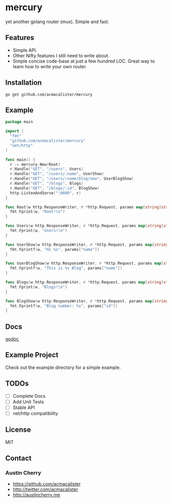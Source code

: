 mercury
=======

yet another golang router (mux). Simple and fast.

## Features

- Simple API.
- Other Nifty features I still need to write about.
- Simple concise code-base at just a few hundred LOC. Great way to learn how to write your own router.

## Installation

`go get github.com/acmacalister/mercury`

## Example

```go
package main

import (
  "fmt"
  "github.com/acmacalister/mercury"
  "net/http"
)

func main() {
  r := mercury.New(Root)
  r.Handle("GET", "/users", Users)
  r.Handle("GET", "/users/:name", UserShow)
  r.Handle("GET", "/users/:name/blog/new", UserBlogShow)
  r.Handle("GET", "/blogs", Blogs)
  r.Handle("GET", "/blogs/:id", BlogShow)
  http.ListenAndServe(":8080", r)
}

func Root(w http.ResponseWriter, r *http.Request, params map[string]string) {
  fmt.Fprint(w, "Root!\n")
}

func Users(w http.ResponseWriter, r *http.Request, params map[string]string) {
  fmt.Fprint(w, "Users!\n")
}

func UserShow(w http.ResponseWriter, r *http.Request, params map[string]string) {
  fmt.Fprintf(w, "Hi %s", params["name"])
}

func UserBlogShow(w http.ResponseWriter, r *http.Request, params map[string]string) {
  fmt.Fprintf(w, "This is %s Blog", params["name"])
}

func Blogs(w http.ResponseWriter, r *http.Request, params map[string]string) {
  fmt.Fprint(w, "Blogs!\n")
}

func BlogShow(w http.ResponseWriter, r *http.Request, params map[string]string) {
  fmt.Fprintf(w, "Blog number: %s", params["id"])
}
```

## Docs

[godoc](http://godoc.org/github.com/acmacalister/mercury)

## Example Project

Check out the example directory for a simple example.


## TODOs

- [ ] Complete Docs
- [ ] Add Unit Tests
- [ ] Stable API
- [ ] net/http compatibility

## License

MIT

## Contact


### Austin Cherry ###
* https://github.com/acmacalister
* http://twitter.com/acmacalister
* http://austincherry.me


